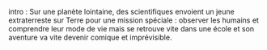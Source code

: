 intro : Sur une planète lointaine, des scientifiques envoient un jeune extraterreste sur Terre pour une mission spéciale : observer les humains et comprendre leur mode de vie mais se retrouve vite dans une école et son aventure va vite devenir comique et imprévisible.

